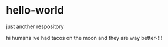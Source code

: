 # hello-world
just another respository

hi humans
ive had tacos on the moon and they are way better-!!!
